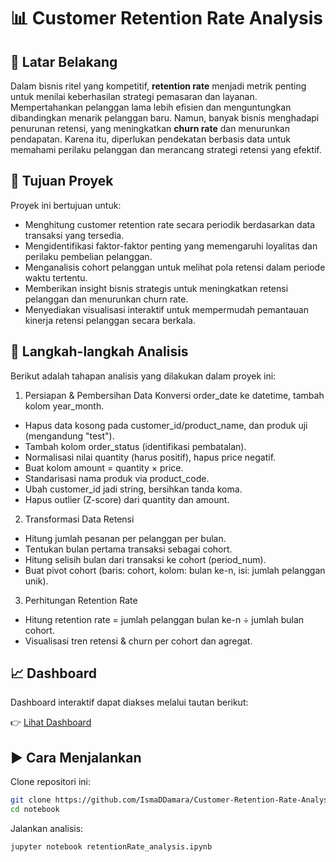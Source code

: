 # 📊 Customer Retention Rate Analysis

## 📌 Latar Belakang
Dalam bisnis ritel yang kompetitif, **retention rate** menjadi metrik penting untuk menilai keberhasilan strategi pemasaran dan layanan. Mempertahankan pelanggan lama lebih efisien dan menguntungkan dibandingkan menarik pelanggan baru. Namun, banyak bisnis menghadapi penurunan retensi, yang meningkatkan **churn rate** dan menurunkan pendapatan. Karena itu, diperlukan pendekatan berbasis data untuk memahami perilaku pelanggan dan merancang strategi retensi yang efektif.

## 🎯 Tujuan Proyek
Proyek ini bertujuan untuk:

- Menghitung customer retention rate secara periodik berdasarkan data transaksi yang tersedia.
- Mengidentifikasi faktor-faktor penting yang memengaruhi loyalitas dan perilaku pembelian pelanggan.
- Menganalisis cohort pelanggan untuk melihat pola retensi dalam periode waktu tertentu.
- Memberikan insight bisnis strategis untuk meningkatkan retensi pelanggan dan menurunkan churn rate.
- Menyediakan visualisasi interaktif untuk mempermudah pemantauan kinerja retensi pelanggan secara berkala.

## 🧭 Langkah-langkah Analisis
Berikut adalah tahapan analisis yang dilakukan dalam proyek ini:
1. Persiapan & Pembersihan Data
Konversi order_date ke datetime, tambah kolom year_month.
- Hapus data kosong pada customer_id/product_name, dan produk uji (mengandung "test").
 - Tambah kolom order_status (identifikasi pembatalan).
- Normalisasi nilai quantity (harus positif), hapus price negatif.
- Buat kolom amount = quantity × price.
- Standarisasi nama produk via product_code.
- Ubah customer_id jadi string, bersihkan tanda koma.
- Hapus outlier (Z-score) dari quantity dan amount.
2. Transformasi Data Retensi
- Hitung jumlah pesanan per pelanggan per bulan.
- Tentukan bulan pertama transaksi sebagai cohort.
- Hitung selisih bulan dari transaksi ke cohort (period_num).
- Buat pivot cohort (baris: cohort, kolom: bulan ke-n, isi: jumlah pelanggan unik).
3. Perhitungan Retention Rate
- Hitung retention rate = jumlah pelanggan bulan ke-n ÷ jumlah bulan cohort.
- Visualisasi tren retensi & churn per cohort dan agregat.

## 📈 Dashboard
Dashboard interaktif dapat diakses melalui tautan berikut:

👉 [Lihat Dashboard](https://lookerstudio.google.com/s/n8j-5g6Qxac)

## ▶️ Cara Menjalankan
Clone repositori ini:

```bash
git clone https://github.com/IsmaDDamara/Customer-Retention-Rate-Analysis.git
cd notebook
```

Jalankan analisis:
```bash
jupyter notebook retentionRate_analysis.ipynb
```
